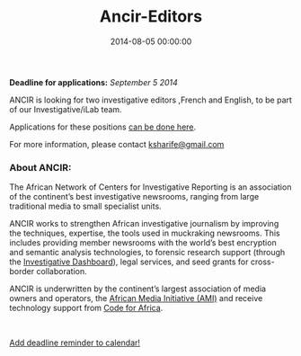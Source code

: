 ﻿---
layout: post
title: "Ancir-Editors"
date: 2014-08-05 00:00:00
permalink: /ancir-editors
---

**Deadline for applications:** *September 5 2014*

ANCIR is looking for two investigative editors ,French and English, to be part of our Investigative/iLab team. 

Applications for these positions <a href="https://docs.google.com/forms/d/17poWszRUcBkG3yzCWiLfvtSfVrkym45z8_Ypi2R-JlU/viewform?usp=send_form">can be done here</a>.

For more information, please contact [ksharife@gmail.com](mailto:ksharife@gmail.com)

### About ANCIR:
The African Network of Centers for Investigative Reporting is an association of the continent’s best investigative newsrooms, ranging from large traditional media to small specialist units.

ANCIR works to strengthen African investigative journalism by improving the techniques, expertise, the tools used in muckraking newsrooms. This includes providing member newsrooms with the world’s best encryption and semantic analysis technologies, to forensic research support (through the [Investigative Dashboard](http://investigativedashboard.org)), legal services, and seed grants for cross-border collaboration.

ANCIR is underwritten by the continent’s largest association of media owners and operators, the [African Media Initiative (AMI)](http://africanmediainitiative.org) and receive technology support from [Code for Africa](http://codeforafrica.org).





<br/>

<div class="row">
  <div class="col-md-6 col-md-offset-3">
    <p class="text-center">
      <a href="http://ate.so/?t9Jt6jr" target="_blank" class="btn btn-lg btn-block btn-default">
        <i class="glyphicon glyphicon-calendar"></i> Add deadline reminder to calendar!
      </a>
    </p>
  </div>
</div>



<br/>
